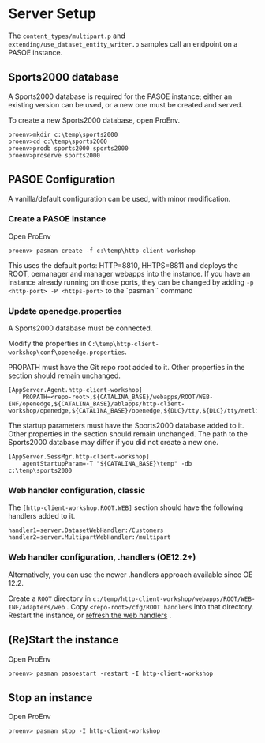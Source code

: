 # Server Setup #

The `content_types/multipart.p` and `extending/use_dataset_entity_writer.p` samples call an endpoint on a PASOE instance.

## Sports2000 database ##
A Sports2000 database is required for the PASOE instance; either an existing version can be used, or a new one must be created and served.

To create a new Sports2000 database, open ProEnv.
```
proenv>mkdir c:\temp\sports2000
proenv>cd c:\temp\sports2000
proenv>prodb sports2000 sports2000
proenv>proserve sports2000
```

## PASOE Configuration ##
A vanilla/default configuration can be used, with minor modification.

### Create a PASOE instance ###
Open ProEnv
```
proenv> pasman create -f c:\temp\http-client-workshop
```
This uses the default ports: HTTP=8810, HHTPS=8811 and deploys the ROOT, oemanager and manager webapps into the instance.
If you have an instance already running on those ports, they can be changed by adding `-p <http-port> -P <https-port>` to the `pasman`` command


### Update openedge.properties ###
A Sports2000 database must be connected.

Modify the properties in `C:\temp\http-client-workshop\conf\openedge.properties`.

PROPATH must have the Git repo root added to it. Other properties in the section should remain unchanged.

```
[AppServer.Agent.http-client-workshop]
    PROPATH=<repo-root>,${CATALINA_BASE}/webapps/ROOT/WEB-INF/openedge,${CATALINA_BASE}/ablapps/http-client-workshop/openedge,${CATALINA_BASE}/openedge,${DLC}/tty,${DLC}/tty/netlib/OpenEdge.Net.pl

```
The startup parameters must have the Sports2000 database added to it. Other properties in the section should remain unchanged.
The path to the Sports2000 database may differ if you did not create a new one.
```
[AppServer.SessMgr.http-client-workshop]
    agentStartupParam=-T "${CATALINA_BASE}\temp" -db c:\temp\sports2000
```

### Web handler configuration, classic ###

The `[http-client-workshop.ROOT.WEB]` section should have the following handlers added to it.
```
handler1=server.DatasetWebHandler:/Customers
handler2=server.MultipartWebHandler:/multipart
```

### Web handler configuration, .handlers (OE12.2+) ###
Alternatively, you can use the newer .handlers approach available since OE 12.2.

Create a `ROOT` directory in `c:/temp/http-client-workshop/webapps/ROOT/WEB-INF/adapters/web` .
Copy `<repo-root>/cfg/ROOT.handlers` into that directory.
Restart the instance, or [refresh the web handlers](https://docs.progress.com/bundle/pas-for-openedge-reference-122/page/Refresh-web-handlers-for-an-ABL-web-application-jmx-refreshWeb.html) .

## (Re)Start the instance ##
Open ProEnv
```
proenv> pasman pasoestart -restart -I http-client-workshop
```

## Stop an instance ##
Open ProEnv
```
proenv> pasman stop -I http-client-workshop
```



